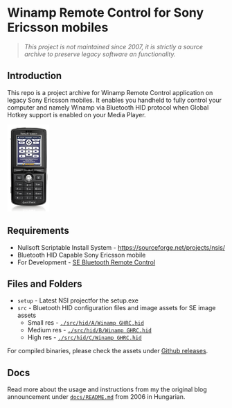 # Winamp Remote Control for Sony Ericsson mobiles

> *This project is not maintained since 2007, it is
strictly a source archive to preserve legacy software an functionality.*

## Introduction
This repo is a project archive for Winamp Remote Control
application on legacy Sony Ericsson mobiles. It enables you
handheld to fully control your computer and namely Winamp
via Bluetooth HID protocol when Global Hotkey support is enabled
on your Media Player.

![Sony Ericsson K750](./docs/images/K750.png)

## Requirements
 - Nullsoft Scriptable Install System - https://sourceforge.net/projects/nsis/ 
 - Bluetooth HID Capable Sony Ericsson mobile
 - For Development - [SE Bluetooth Remote Control](https://web.archive.org/web/20050813003510/http://developer.sonyericsson.com/site/global/docstools/misc/p_misc.jsp) 

## Files and Folders
- `setup` - Latest NSI projectfor the setup.exe
- `src` - Bluetooth HID configuration files and image assets for SE image assets
    - Small res - [`./src/hid/A/Winamp GHRC.hid`](./src/hid/A/)
    - Medium res -  [`./src/hid/B/Winamp GHRC.hid`](./src/hid/B/)
    - High res -  [`./src/hid/C/Winamp GHRC.hid`](./src/hid/C/)

For compiled binaries, please check the assets under
[Github releases](https://github.com/murati-hu/WinampSERemoteControl/releases).

## Docs
Read more about the usage and instructions from my the original
blog announcement under
[`docs/README.md`](./docs/README.md) from 2006 in Hungarian.


